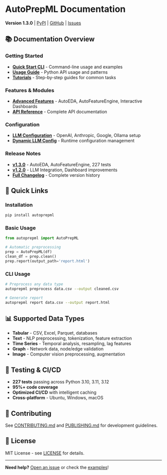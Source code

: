 # AutoPrepML Documentation

**Version 1.3.0** | [PyPI](https://pypi.org/project/autoprepml/) | [GitHub](https://github.com/mdshoaibuddinchanda/autoprepml) | [Issues](https://github.com/mdshoaibuddinchanda/autoprepml/issues)

## 📚 Documentation Overview

### Getting Started
- **[Quick Start CLI](QUICK_START_CLI.md)** - Command-line usage and examples
- **[Usage Guide](usage.md)** - Python API usage and patterns
- **[Tutorials](tutorials.md)** - Step-by-step guides for common tasks

### Features & Modules
- **[Advanced Features](ADVANCED_FEATURES.md)** - AutoEDA, AutoFeatureEngine, Interactive Dashboards
- **[API Reference](api_reference.md)** - Complete API documentation

### Configuration
- **[LLM Configuration](LLM_CONFIGURATION.md)** - OpenAI, Anthropic, Google, Ollama setup
- **[Dynamic LLM Config](DYNAMIC_LLM_CONFIGURATION.md)** - Runtime configuration management

### Release Notes
- **[v1.3.0](releases/RELEASE_v1.3.0.md)** - AutoEDA, AutoFeatureEngine, 227 tests
- **[v1.2.0](releases/RELEASE_v1.2.0.md)** - LLM Integration, Dashboard improvements
- **[Full Changelog](../CHANGELOG.md)** - Complete version history

## 🚀 Quick Links

### Installation
```bash
pip install autoprepml
```

### Basic Usage
```python
from autoprepml import AutoPrepML

# Automatic preprocessing
prep = AutoPrepML(df)
clean_df = prep.clean()
prep.report(output_path='report.html')
```

### CLI Usage
```bash
# Preprocess any data type
autoprepml preprocess data.csv --output cleaned.csv

# Generate report
autoprepml report data.csv --output report.html
```

## 📊 Supported Data Types

- **Tabular** - CSV, Excel, Parquet, databases
- **Text** - NLP preprocessing, tokenization, feature extraction
- **Time Series** - Temporal analysis, resampling, lag features
- **Graph** - Network data, node/edge validation
- **Image** - Computer vision preprocessing, augmentation

## 🧪 Testing & CI/CD

- **227 tests** passing across Python 3.10, 3.11, 3.12
- **95%+ code coverage**
- **Optimized CI/CD** with intelligent caching
- **Cross-platform** - Ubuntu, Windows, macOS

## 🤝 Contributing

See [CONTRIBUTING.md](../CONTRIBUTING.md) and [PUBLISHING.md](../PUBLISHING.md) for development guidelines.

## 📄 License

MIT License - see [LICENSE](../LICENSE) for details.

---

**Need help?** [Open an issue](https://github.com/mdshoaibuddinchanda/autoprepml/issues) or check the [examples](../examples/)!

